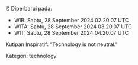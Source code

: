 ⏰ Diperbarui pada:
- WIB: Sabtu, 28 September 2024 02.20.07 UTC
- WITA: Sabtu, 28 September 2024 03.20.07 UTC
- WIT: Sabtu, 28 September 2024 04.20.07 UTC

Kutipan Inspiratif:
"Technology is not neutral."


Kategori: technology

